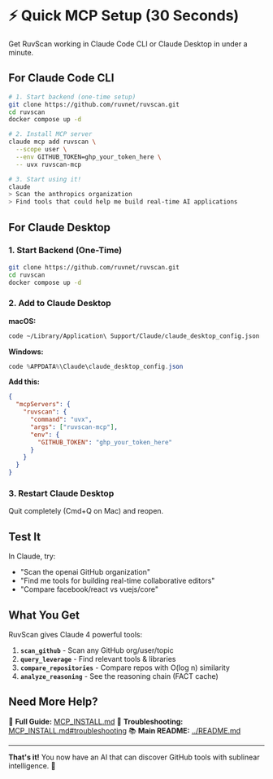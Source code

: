 # ⚡ Quick MCP Setup (30 Seconds)

Get RuvScan working in Claude Code CLI or Claude Desktop in under a minute.

## For Claude Code CLI

```bash
# 1. Start backend (one-time setup)
git clone https://github.com/ruvnet/ruvscan.git
cd ruvscan
docker compose up -d

# 2. Install MCP server
claude mcp add ruvscan \
  --scope user \
  --env GITHUB_TOKEN=ghp_your_token_here \
  -- uvx ruvscan-mcp

# 3. Start using it!
claude
> Scan the anthropics organization
> Find tools that could help me build real-time AI applications
```

## For Claude Desktop

### 1. Start Backend (One-Time)
```bash
git clone https://github.com/ruvnet/ruvscan.git
cd ruvscan
docker compose up -d
```

### 2. Add to Claude Desktop

**macOS:**
```bash
code ~/Library/Application\ Support/Claude/claude_desktop_config.json
```

**Windows:**
```powershell
code %APPDATA%\Claude\claude_desktop_config.json
```

**Add this:**
```json
{
  "mcpServers": {
    "ruvscan": {
      "command": "uvx",
      "args": ["ruvscan-mcp"],
      "env": {
        "GITHUB_TOKEN": "ghp_your_token_here"
      }
    }
  }
}
```

### 3. Restart Claude Desktop

Quit completely (Cmd+Q on Mac) and reopen.

## Test It

In Claude, try:
- "Scan the openai GitHub organization"
- "Find me tools for building real-time collaborative editors"
- "Compare facebook/react vs vuejs/core"

## What You Get

RuvScan gives Claude 4 powerful tools:

1. **`scan_github`** - Scan any GitHub org/user/topic
2. **`query_leverage`** - Find relevant tools & libraries
3. **`compare_repositories`** - Compare repos with O(log n) similarity
4. **`analyze_reasoning`** - See the reasoning chain (FACT cache)

## Need More Help?

📖 **Full Guide:** [MCP_INSTALL.md](MCP_INSTALL.md)
🐛 **Troubleshooting:** [MCP_INSTALL.md#troubleshooting](MCP_INSTALL.md#troubleshooting)
📚 **Main README:** [../README.md](../README.md)

---

**That's it!** You now have an AI that can discover GitHub tools with sublinear intelligence. 🚀
